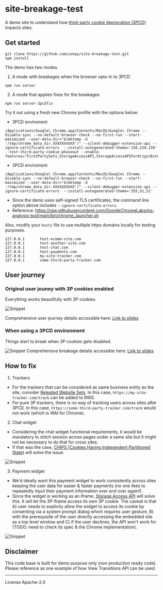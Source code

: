 # site-breakage-test

A demo site to understand how [third-party cookie deprecation (3PCD)](https://developers.google.com/privacy-sandbox/3pcd) impacts sites.

## Get started

```
git clone https://github.com/uskay/site-breakage-test.git
npm install
```

The demo has two modes.

1. A mode with breakages when the browser opts-in to 3PCD
```
npm run server
```

2. A mode that applies fixes for the breakages
```
npm run server-3pcdfix
```

Try it out using a fresh new Chrome profile with the options below:
- 3PCD enviroment

```
/Applications/Google\ Chrome.app/Contents/MacOS/Google\ Chrome --disable-sync --no-default-browser-check --no-first-run --start-maximized --user-data-dir="$(mktemp -d '/tmp/chrome_data_dir.XXXXXXXXXX')" --silent-debugger-extension-api --ignore-certificate-errors  --install-autogenerated-theme='150,220,150'  --test-third-party-cookie-phaseout --enable-features="FirstPartySets,StorageAccessAPI,StorageAccessAPIForOriginExtension,PageInfoCookiesSubpage,PrivacySandboxFirstPartySetsUI,TpcdMetadataGrants,TpcdSupportSettings,TpcdHeuristicsGrants:TpcdReadHeuristicsGrants/true/TpcdWritePopupCurrentInteractionHeuristicsGrants/30d/TpcdBackfillPopupHeuristicsGrants/30d/TpcdPopupHeuristicEnableForIframeInitiator/all/TpcdWriteRedirectHeuristicGrants/15m/TpcdRedirectHeuristicRequireABAFlow/true/TpcdRedirectHeuristicRequireCurrentInteraction/true"
```

- 3PCD enviroment

```
/Applications/Google\ Chrome.app/Contents/MacOS/Google\ Chrome --disable-sync --no-default-browser-check --no-first-run --start-maximized --user-data-dir="$(mktemp -d '/tmp/chrome_data_dir.XXXXXXXXXX')" --silent-debugger-extension-api --ignore-certificate-errors  --install-autogenerated-theme='255,51,51'
```

* Since the demo uses self-signed TLS certificates, the command line option above includes `--ignore-certificate-errors`.
* Reference: https://raw.githubusercontent.com/GoogleChromeLabs/ps-analysis-tool/main/bin/chrome_launcher.sh

Also, modify your `hosts` file to use multiple https domains locally for testing purposes.
```
127.0.0.1       test-ecomm-site.com
127.0.0.1       test-another-site.com
127.0.0.1       test-chat.com
127.0.0.1       test-payments.com
127.0.0.1       my-site-tracker.com
127.0.0.1       some-third-party-tracker.com
```
## User journey
### Original user jouney with 3P cookies enabled
Everything works beautifully with 3P cookies.

![Snippet](https://cdn.glitch.global/d1d49b49-541b-4e26-8cd5-f7fa3a45e1aa/Screenshot%202024-05-17%20at%2015.24.43.png?v=1715927093096)

Comprehensive user journey details accessible here: [Link to slides](https://docs.google.com/presentation/d/e/2PACX-1vQBl7SyHV3J_fu9JhRk9sMvu3ayV1guSnenFR8hliTpMA_bk6YAeumPs2nCkB122X8Ysoo1B61SWINz/pub?start=false&loop=false&delayms=3000)

### When using a 3PCD environment
Things start to break when 3P cookies gets disabled.

![Snippet](https://cdn.glitch.global/d1d49b49-541b-4e26-8cd5-f7fa3a45e1aa/Screenshot%202024-05-17%20at%2015.47.36.png?v=1715928481915)
Comprehensive breakage details accessible here: [Link to slides](https://docs.google.com/presentation/d/e/2PACX-1vQBl7SyHV3J_fu9JhRk9sMvu3ayV1guSnenFR8hliTpMA_bk6YAeumPs2nCkB122X8Ysoo1B61SWINz/pub?start=false&loop=false&delayms=3000#slide=id.g2ddcd3e2fe5_0_117)

## How to fix
1. Trackers
- For the trackers that can be considered as same business entity as the site, consider [Releated Website Sets](https://developers.google.com/privacy-sandbox/3pcd/related-website-sets). In this case, `https://my-site-tracker.com/track` can be added to RWS.
- For pure 3P trackers, there is no way of tracking users across sites after 3PCD. In this case, `https://some-third-party-tracker.com/track` would not work (which is WAI for Chrome).

2. Chat widget
- Considering the chat widget functional requirements, it would be mandatory to stitch session across pages under a same site but it might not be necessary to do that for cross sites.
- If that was the case, [CHIPS (Cookies Having Independent Partitioned State)](https://developers.google.com/privacy-sandbox/3pcd/chips) will solve the issue.

![Snippet](https://cdn.glitch.global/d1d49b49-541b-4e26-8cd5-f7fa3a45e1aa/Screenshot%202024-05-17%20at%2015.59.47.png?v=1715929199245)

3. Payment widget
- We'd ideally want this payment widget to work consistently across sites keeping the user data for easier & faster payments (no one likes to repeatedly input their payment information over and over again!).
- Since the widget is working as an iframe, [Storage Access API](https://developers.google.com/privacy-sandbox/3pcd/storage-access-api) will solve this. It will let the 3P iframe access its own 3P cookie. The caveat is that A) user needs to explicity allow the widget to access its cookie by consenting via a system prompt dialog which requires user gesture, B) with the prerequisite of the user directly accessing the embedded site as a top level window and C) if the user declines, the API won't work for (TODO: need to check its spec & the Chrome implementation).

![Snippet](https://cdn.glitch.global/d1d49b49-541b-4e26-8cd5-f7fa3a45e1aa/Screenshot%202024-05-17%20at%2016.20.31.png?v=1715930448796)

## Disclaimer
This code base is built for demo purpose only (non production ready code). Please reference as one example of how View Transitions API can be used.

---

License Apache-2.0
